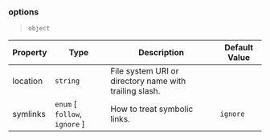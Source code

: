 ### options

> `object`

| Property | Type                          | Description                                            | Default Value |
| -------- | ----------------------------- | ------------------------------------------------------ | ------------- |
| location | `string`                      | File system URI or directory name with trailing slash. |               |
| symlinks | `enum` [ `follow`, `ignore` ] | How to treat symbolic links.                           | `ignore`      |
